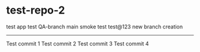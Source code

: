 # test-repo-2
test app
test
QA-branch
 main
 smoke test
 test@123
 new branch creation
***************************
Test commit 1
Test commit 2
Test commit 3
Test commit 4
